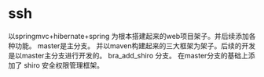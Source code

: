 # ssh
以springmvc+hibernate+spring 为根本搭建起来的web项目架子。并后续添加各种功能。
master是主分支。
    并以maven构建起来的三大框架为架子。后续的开发是以master主分支进行开发的。
bra_add_shiro 分支。
    在master分支的基础上添加了 shiro 安全权限管理框架。
